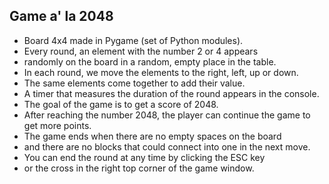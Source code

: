 ## Game a' la 2048
* Board 4x4 made in Pygame (set of Python modules).
* Every round, an element with the number 2 or 4 appears
* randomly on the board in a random, empty place in the table.
* In each round, we move the elements to the right, left, up or down.
* The same elements come together to add their value.
* A timer that measures the duration of the round appears in the console.
* The goal of the game is to get a score of 2048.
* After reaching the number 2048, the player can continue the game to get more points.
* The game ends when there are no empty spaces on the board
* and there are no blocks that could connect into one in the next move.
* You can end the round at any time by clicking the ESC key
* or the cross in the right top corner of the game window.


